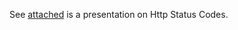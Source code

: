 See [attached](https://docs.google.com/presentation/d/1aVbOTOd1M2e2bEew9lqHMj2B3FaYMfQBOXxbRpgaok4/edit#slide=id.gdfc6fdff6f_0_484) is a presentation on Http Status Codes.